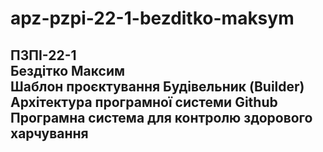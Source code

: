 # apz-pzpi-22-1-bezditko-maksym  
ПЗПІ-22-1  
Бездітко Максим  
Шаблон проєктування Будівельник (Builder)  
Архітектура програмної системи Github
Програмна система для контролю здорового харчування
---  

